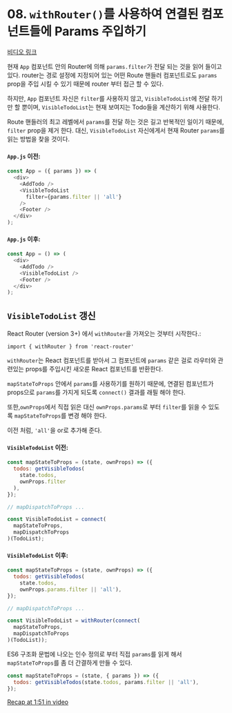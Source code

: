 # 08. `withRouter()`를 사용하여 연결된 컴포넌트들에 Params 주입하기
[비디오 링크](https://egghead.io/lessons/javascript-redux-using-withrouter-to-inject-the-params-into-connected-components)

현재 `App` 컴포넌트 안의 Router에 의해 `params.filter`가 전달 되는 것을 읽어 들이고 있다. router는 경로 설정에 지정되어 있는 어떤 Route 핸들러 컴포넌트로도 `params` prop을 주입 시킬 수 있기 때문에 router 부터 접근 할 수 있다.

하지만, `App` 컴포넌트 자신은 `filter`를 사용하지 않고, `VisibleTodoList`에 전달 하기만 할 뿐이며, `VisibleTodoList`는 현재 보여지는 Todo들을 계산하기 위해 사용한다.

Route 핸들러의 최고 레벨에서 `params`를 전달 하는 것은 길고 반복적인 일이기 때문에, `filter` prop을 제거 한다. 대신, `VisibleTodoList` 자신에게서 현재 Router `params`를 읽는 방법을 찾을 것이다.

#### `App.js` 이전:
```javascript
const App = ({ params }) => (
  <div>
    <AddTodo />
    <VisibleTodoList
      filter={params.filter || 'all'}
    />
    <Footer />
  </div>
);
```

#### `App.js` 이후:
```javascript
const App = () => (
  <div>
    <AddTodo />
    <VisibleTodoList />
    <Footer />
  </div>
);
```

## `VisibleTodoList` 갱신
React Router (version 3+) 에서 `withRouter`을 가져오는 것부터 시작한다.:

`import { withRouter } from 'react-router'`

`withRouter`는 React 컴포넌트를 받아서 그 컴포넌트에 `params` 같은 걸로 라우터와 관련있는 props를 주입시킨 새오룬 React 컴포넌트를 반환한다.

`mapStateToProps` 안에서 `params`를 사용하기를 원하기 때문에, 연결된 컴포넌트가 props으로 `params`를 가지게 되도록 `connect()` 결과를 래필 해야 한다.


또한,`ownProps`에서 직접 읽은 대신 `ownProps.params`로 부터 `filter`를 읽을 수 있도록 `mapStateToProps`를 변경 해야 한다.


이전 처럼, `'all'`을 or로 추가해 준다.

#### `VisibleTodoList` 이전:
```javascript
const mapStateToProps = (state, ownProps) => ({
  todos: getVisibleTodos(
    state.todos,
    ownProps.filter
  ),
});

// mapDispatchToProps ...

const VisibleTodoList = connect(
  mapStateToProps,
  mapDispatchToProps
)(TodoList);
```

#### `VisibleTodoList` 이후:
```javascript
const mapStateToProps = (state, ownProps) => ({
  todos: getVisibleTodos(
    state.todos,
    ownProps.params.filter || 'all'),
});

// mapDispatchToProps ...

const VisibleTodoList = withRouter(connect(
  mapStateToProps,
  mapDispatchToProps
)(TodoList));
```

ES6 구조화 문법에 나오는 인수 정의로 부터 직접 `params`를 읽게 해서 `mapStateToProps`를 좀 더 간결하게 만들 수 있다.

```javascript
const mapStateToProps = (state, { params }) => ({
  todos: getVisibleTodos(state.todos, params.filter || 'all'),
});
```

[Recap at 1:51 in video](https://egghead.io/lessons/javascript-redux-using-withrouter-to-inject-the-params-into-connected-components#/tab-transcript)
